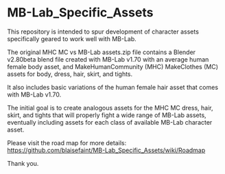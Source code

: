 # MB-Lab_Specific_Assets
This repository is intended to spur development of character assets specifically geared to work well with MB-Lab.

The original MHC MC vs MB-Lab assets.zip file contains a Blender v2.80beta blend file created with MB-Lab v1.70 with an average human female body asset, and MakeHumanCommunity (MHC) MakeClothes (MC) assets for body, dress, hair, skirt, and tights.

It also includes basic variations of the human female hair asset that comes with MB-Lab v1.70.

The initial goal is to create analogous assets for the MHC MC dress, hair, skirt, and tights that will properly fight a wide range of MB-Lab assets, eventually including assets for each class of available MB-Lab character asset.

Please visit the road map for more details: https://github.com/blaisefaint/MB-Lab_Specific_Assets/wiki/Roadmap

Thank you.

